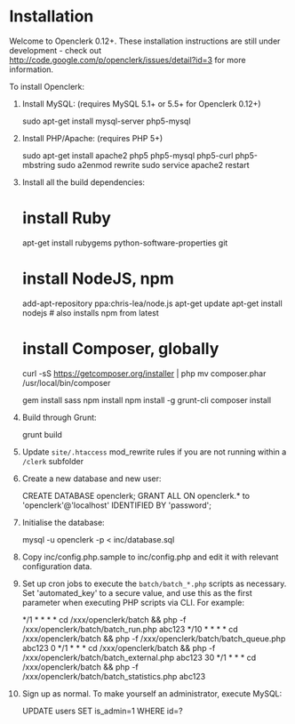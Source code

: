 Installation
============

Welcome to Openclerk 0.12+. These installation instructions are still under
development - check out http://code.google.com/p/openclerk/issues/detail?id=3
for more information.

To install Openclerk:

1. Install MySQL: (requires MySQL 5.1+ or 5.5+ for Openclerk 0.12+)

    sudo apt-get install mysql-server php5-mysql

1. Install PHP/Apache: (requires PHP 5+)

    sudo apt-get install apache2 php5 php5-mysql php5-curl php5-mbstring
    sudo a2enmod rewrite
    sudo service apache2 restart

1. Install all the build dependencies:

    # install Ruby
    apt-get install rubygems python-software-properties git

    # install NodeJS, npm
    add-apt-repository ppa:chris-lea/node.js
    apt-get update
    apt-get install nodejs      # also installs npm from latest

    # install Composer, globally
    curl -sS https://getcomposer.org/installer | php
    mv composer.phar /usr/local/bin/composer

    gem install sass
    npm install
    npm install -g grunt-cli
    composer install

1. Build through Grunt:

    grunt build

1. Update `site/.htaccess` mod_rewrite rules if you are not running within a
   `/clerk` subfolder

1. Create a new database and new user:

    CREATE DATABASE openclerk;
    GRANT ALL ON openclerk.* to 'openclerk'@'localhost' IDENTIFIED BY 'password';

1. Initialise the database:

    mysql -u openclerk -p < inc/database.sql

1. Copy inc/config.php.sample to inc/config.php and edit it with relevant
   configuration data.

1. Set up cron jobs to execute the `batch/batch_*.php` scripts as necessary. Set
   'automated_key' to a secure value, and use this as the first parameter
   when executing PHP scripts via CLI. For example:

    */1 * * * * cd /xxx/openclerk/batch && php -f /xxx/openclerk/batch/batch_run.php abc123
    */10 * * * * cd /xxx/openclerk/batch && php -f /xxx/openclerk/batch/batch_queue.php abc123
    0 */1 * * * cd /xxx/openclerk/batch && php -f /xxx/openclerk/batch/batch_external.php abc123
    30 */1 * * * cd /xxx/openclerk/batch && php -f /xxx/openclerk/batch/batch_statistics.php abc123

1. Sign up as normal. To make yourself an administrator, execute MySQL:

    UPDATE users SET is_admin=1 WHERE id=?
